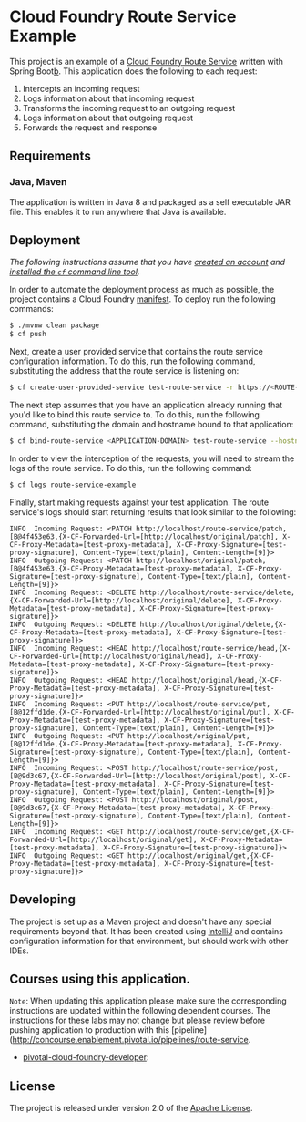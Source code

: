 # Cloud Foundry Route Service Example

This project is an example of a [Cloud Foundry Route Service][r] written with Spring Boot[b].  This application does the following to each request:

1. Intercepts an incoming request
2. Logs information about that incoming request
3. Transforms the incoming request to an outgoing request
4. Logs information about that outgoing request
5. Forwards the request and response

## Requirements
### Java, Maven
The application is written in Java 8 and packaged as a self executable JAR file. This enables it to run anywhere that Java is available.

## Deployment
_The following instructions assume that you have [created an account][c] and [installed the `cf` command line tool][i]._

In order to automate the deployment process as much as possible, the project contains a Cloud Foundry [manifest][y].  To deploy run the following commands:
```bash
$ ./mvnw clean package
$ cf push
```

Next, create a user provided service that contains the route service configuration information.  To do this, run the following command, substituting the address that the route service is listening on:
```bash
$ cf create-user-provided-service test-route-service -r https://<ROUTE-SERVICE-ADDRESS>
```

The next step assumes that you have an application already running that you'd like to bind this route service to.  To do this, run the following command, substituting the domain and hostname bound to that application:
```bash
$ cf bind-route-service <APPLICATION-DOMAIN> test-route-service --hostname <APPLICATION-HOST>
```

In order to view the interception of the requests, you will need to stream the logs of the route service.  To do this, run the following command:
```bash
$ cf logs route-service-example
```

Finally, start making requests against your test application.  The route service's logs should start returning results that look similar to the following:
```text
INFO  Incoming Request: <PATCH http://localhost/route-service/patch,[B@4f453e63,{X-CF-Forwarded-Url=[http://localhost/original/patch], X-CF-Proxy-Metadata=[test-proxy-metadata], X-CF-Proxy-Signature=[test-proxy-signature], Content-Type=[text/plain], Content-Length=[9]}>
INFO  Outgoing Request: <PATCH http://localhost/original/patch,[B@4f453e63,{X-CF-Proxy-Metadata=[test-proxy-metadata], X-CF-Proxy-Signature=[test-proxy-signature], Content-Type=[text/plain], Content-Length=[9]}>
INFO  Incoming Request: <DELETE http://localhost/route-service/delete,{X-CF-Forwarded-Url=[http://localhost/original/delete], X-CF-Proxy-Metadata=[test-proxy-metadata], X-CF-Proxy-Signature=[test-proxy-signature]}>
INFO  Outgoing Request: <DELETE http://localhost/original/delete,{X-CF-Proxy-Metadata=[test-proxy-metadata], X-CF-Proxy-Signature=[test-proxy-signature]}>
INFO  Incoming Request: <HEAD http://localhost/route-service/head,{X-CF-Forwarded-Url=[http://localhost/original/head], X-CF-Proxy-Metadata=[test-proxy-metadata], X-CF-Proxy-Signature=[test-proxy-signature]}>
INFO  Outgoing Request: <HEAD http://localhost/original/head,{X-CF-Proxy-Metadata=[test-proxy-metadata], X-CF-Proxy-Signature=[test-proxy-signature]}>
INFO  Incoming Request: <PUT http://localhost/route-service/put,[B@12ffd1de,{X-CF-Forwarded-Url=[http://localhost/original/put], X-CF-Proxy-Metadata=[test-proxy-metadata], X-CF-Proxy-Signature=[test-proxy-signature], Content-Type=[text/plain], Content-Length=[9]}>
INFO  Outgoing Request: <PUT http://localhost/original/put,[B@12ffd1de,{X-CF-Proxy-Metadata=[test-proxy-metadata], X-CF-Proxy-Signature=[test-proxy-signature], Content-Type=[text/plain], Content-Length=[9]}>
INFO  Incoming Request: <POST http://localhost/route-service/post,[B@9d3c67,{X-CF-Forwarded-Url=[http://localhost/original/post], X-CF-Proxy-Metadata=[test-proxy-metadata], X-CF-Proxy-Signature=[test-proxy-signature], Content-Type=[text/plain], Content-Length=[9]}>
INFO  Outgoing Request: <POST http://localhost/original/post,[B@9d3c67,{X-CF-Proxy-Metadata=[test-proxy-metadata], X-CF-Proxy-Signature=[test-proxy-signature], Content-Type=[text/plain], Content-Length=[9]}>
INFO  Incoming Request: <GET http://localhost/route-service/get,{X-CF-Forwarded-Url=[http://localhost/original/get], X-CF-Proxy-Metadata=[test-proxy-metadata], X-CF-Proxy-Signature=[test-proxy-signature]}>
INFO  Outgoing Request: <GET http://localhost/original/get,{X-CF-Proxy-Metadata=[test-proxy-metadata], X-CF-Proxy-Signature=[test-proxy-signature]}>
```

## Developing
The project is set up as a Maven project and doesn't have any special requirements beyond that. It has been created using [IntelliJ][j] and contains configuration information for that environment, but should work with other IDEs.

## Courses using this application.

`Note`: When updating this application please make sure the corresponding instructions are updated within the following dependent courses. The instructions for these labs may not change but please review before pushing application to production with this [pipeline](http://concourse.enablement.pivotal.io/pipelines/route-service.

- [pivotal-cloud-foundry-developer](https://github.com/pivotal-education/pivotal-cloud-foundry-developer):


## License
The project is released under version 2.0 of the [Apache License][a].


[a]: http://www.apache.org/licenses/LICENSE-2.0
[b]: http://projects.spring.io/spring-boot/
[c]: https://console.run.pivotal.io/register
[i]: http://docs.run.pivotal.io/devguide/installcf/install-go-cli.html
[j]: http://www.jetbrains.com/idea/
[r]: http://docs.cloudfoundry.org/services/route-services.html
[y]: manifest.yml
